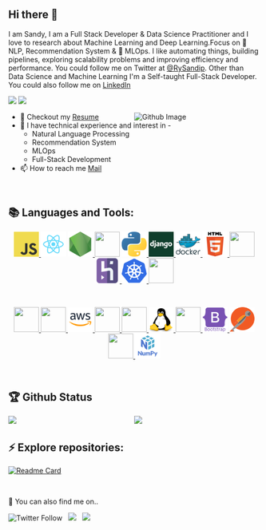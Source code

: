 ## Hi there :wave:
I am Sandy, I am a Full Stack Developer & Data Science Practitioner and I love to research about Machine Learning and Deep Learning.Focus on 📜 NLP, Recommendation System & 🚀 MLOps. I like automating things, building pipelines, exploring scalability problems and improving efficiency and performance. You could follow me on Twitter at [@RySandip](https://twitter.com/RySandip). Other than Data Science and Machine Learning I'm a Self-taught Full-Stack Developer. You could also follow me on [LinkedIn](https://www.linkedin.com/in/pransandip)


![](https://komarev.com/ghpvc/?username=pransandip&style=flat)
![](https://img.shields.io/badge/focus-MLOps-3c9)

<img width="50%" align="right" alt="Github Image" src="https://raw.githubusercontent.com/onimur/.github/master/.resources/git-header.svg" />

*  📝 Checkout my [Resume](https://drive.google.com/file/d/1CLM1eM_Be7OPyMBsJ286xuYmVhr0kTuF/view?usp=sharing)
*  🧠 I have technical experience and interest in -
   * Natural Language Processing
   * Recommendation System
   * MLOps
   * Full-Stack Development
* 📫 How to reach me [Mail](mailto:pransandip@gmail.com)
<br />

## 📚 Languages and Tools:
<div align="center">
<p> 
<a href="https://www.javascript.com/" target="_blank"> 
<img src="https://raw.githubusercontent.com/github/explore/80688e429a7d4ef2fca1e82350fe8e3517d3494d/topics/javascript/javascript.png" height="50" width="50"> </a>

<a href="https://reactjs.org/" target="_blank"> 
<img src="https://raw.githubusercontent.com/github/explore/80688e429a7d4ef2fca1e82350fe8e3517d3494d/topics/react/react.png" height="50" width="50"></a>

<a href="https://nodejs.org/en/docs/guides/getting-started-guide/" target="_blank">
<img src="https://raw.githubusercontent.com/github/explore/80688e429a7d4ef2fca1e82350fe8e3517d3494d/topics/nodejs/nodejs.png" height="50" width="50">
</a>

<a href="https://jupyter.org/" target="_blank"> 
<img src="https://www.vectorlogo.zone/logos/jupyter/jupyter-icon.svg" height="50" width="50"></a>

<a href="https://www.python.org/" target="_blank"> 
<img src="https://github.com/pransandip/pransandip/blob/main/logos/python.png?raw=true" height="50" width="50">
</a>

<a href="https://www.djangoproject.com/" target="_blank">
<img src="https://github.com/pransandip/pransandip/blob/main/logos/django.jpg" height="50" width="50">
</a>

<a href="https://www.docker.com/" target="_blank">
<img src="https://raw.githubusercontent.com/devicons/devicon/master/icons/docker/docker-original-wordmark.svg"    height="50" width="50">
</a>


<a href="https://html.com/" target="_blank">
<img src="https://raw.githubusercontent.com/devicons/devicon/master/icons/html5/html5-original-wordmark.svg" height="50" width="50">
</a>
<a href="https://cloud.google.com/" target="_blank">
<img src="https://www.vectorlogo.zone/logos/google_cloud/google_cloud-icon.svg" height="50" width="50">
</a>

<a href="https://www.heroku.com/" target="_blank">
<img src="https://github.com/pransandip/pransandip/blob/main/logos/Heroku.png?raw=true" height="50" width="50">
</a>

<a href="https://kubernetes.io/" target="_blank">
<img src="https://raw.githubusercontent.com/github/explore/01ea2a586e5da744792d0ccfce2f68b861f29301/topics/kubernetes/kubernetes.png" height="50" width="50">
</a>

<a href="https://www.mongodb.com/" target="_blank">
<img src="https://img.icons8.com/color/452/mongodb.png" height="50" width="50">
</a>
</p>

<br>
<p>
<a href="https://flask.palletsprojects.com/en/2.1.x/" target="_blank">
<img src="https://www.vectorlogo.zone/logos/pocoo_flask/pocoo_flask-icon.svg" height="50" width="50"> 
</a>

<a href="https://www.tensorflow.org/" target="_blank">
<img src="https://www.vectorlogo.zone/logos/tensorflow/tensorflow-icon.svg" height="50" width="50">
</a>

<a href="https://aws.amazon.com/" target="_blank">
<img src="https://raw.githubusercontent.com/github/explore/80688e429a7d4ef2fca1e82350fe8e3517d3494d/topics/aws/aws.png" height="50" width="50">
</a>

<a href="https://pytorch.org/" target="_blank">
<img src="https://www.vectorlogo.zone/logos/pytorch/pytorch-icon.svg" height="50" width="50">
</a>

<a href="https://code.visualstudio.com/" target="_blank">
<img src="https://github.com/Subhampreet/Subhampreet/blob/master/logos/vs.png?raw=true" height="50" width="50">
</a>

<a href="https://www.linux.org/" target="_blank">
<img src="https://github.com/pransandip/pransandip/blob/main/logos/Linux.png?raw=true" height="50" width="50">
</a>

<a href="https://git-scm.com/" target="_blank">
<img src="https://github.com/Subhampreet/Subhampreet/blob/master/logos/git.png?raw=true" height="50" width="50">
</a>

<a href="https://getbootstrap.com/" target="_blank">
<img src="https://raw.githubusercontent.com/devicons/devicon/master/icons/bootstrap/bootstrap-plain-wordmark.svg" height="50" width="50">
</a>

<a href="https://www.postman.com/" target="_blank">
<img src="https://github.com/pransandip/pransandip/blob/main/logos/postman.png?raw=true" height="50" width="50">
</a>

<a href="https://scikit-learn.org/stable/" target="_blank">
<img src="https://upload.wikimedia.org/wikipedia/commons/0/05/Scikit_learn_logo_small.svg" height="50" width="50">
</a>

<a href="https://numpy.org/" target="_blank">
<img src="https://github.com/pransandip/pransandip/blob/main/logos/numpy_github.png?raw=true" height="50" width="50"> 
</a>
</p>
</div>
<br>

## 🏆 Github Status
<img  src="https://github-readme-stats-zeta-woad.vercel.app/api?username=pransandip&hide=contribs&count_private=true&show_icons=true&hide_border=false&theme=vue" width="50%" align="right" >

<img  src="https://github-readme-streak-stats.herokuapp.com/?user=pransandip&theme=vue" width="43%" >
<br>

## ⚡ Explore repositories:
[![Readme Card](https://github-readme-stats-zeta-woad.vercel.app/api/pin/?username=pransandip&show_owner=true&theme=vue&repo=Advanced-Housing-Prices)](https://github.com/pransandip/Advanced-Housing-Prices)

<br>

💬 You can also find me on..

![Twitter Follow](https://img.shields.io/twitter/follow/RySandip?label=%40RySandip&style=social "follow me on Twitter")&nbsp;&nbsp; [![](https://img.shields.io/badge/Medium-12100E?style=flat&logo=medium&logoColor=black&color=grey)](https://medium.com/@pransandip "Read my blogs on Medium")&nbsp;&nbsp;   <a href="https://www.linkedin.com/in/pransandip/"><img src=https://content.linkedin.com/content/dam/me/business/en-us/amp/brand-site/v2/bg/LI-Bug.svg.original.svg height="20px"/><a/>

